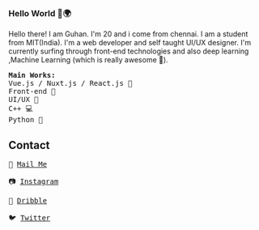 ### Hello World 👋🌍
Hello there! I am Guhan. I'm 20 and i come from chennai. I am a student from MIT(India). I'm a web developer and self taught UI/UX designer. I'm currently surfing through front-end technologies and also deep learning ,Machine Learning (which is really awesome 👾). 

<pre>
<b>Main Works:</b>
Vue.js / Nuxt.js / React.js 🔰
Front-end 💒
UI/UX 📱
C++ 💻
Python 🐍
</pre>

## Contact
<pre>
📧 <a href="mailto:bkguhan2001@gmail.com">Mail Me</a><br>
📷 <a href="https://www.instagram.com/_mr_knowhere_/">Instagram</a><br>
🧶 <a href="https://dribbble.com/MrKnowhere">Dribble</a><br>
🐦 <a href="">Twitter</a><br>
</pre>




